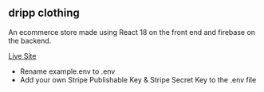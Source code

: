 ## dripp clothing

An ecommerce store made using React 18 on the front end and firebase on the backend.

[Live Site](https://dripp.netlify.app/)

- Rename example.env to .env
- Add your own Stripe Publishable Key & Stripe Secret Key to the .env file
